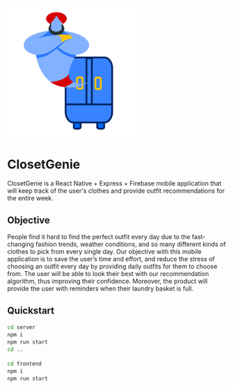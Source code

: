 <img src="https://github.com/allennguyen01/ClosetGenie/blob/main/frontend/assets/ClosetGenie_logo.png?raw=true" alt="drawing" width="300"/>
<!-- ![ClosetGenie logo](https://github.com/allennguyen01/ClosetGenie/blob/main/frontend/assets/ClosetGenie_logo.png?raw=true) -->

# ClosetGenie

ClosetGenie is a React Native + Express + Firebase mobile application that will keep track of the user's clothes and provide outfit recommendations for the entire week.

## Objective

People find it hard to find the perfect outfit every day due to the fast-changing fashion trends, weather conditions, and so many different kinds of clothes to pick from every single day. Our objective with this mobile application is to save the user’s time and effort, and reduce the stress of choosing an outfit every day by providing daily outfits for them to choose from. The user will be able to look their best with our recommendation algorithm, thus improving their confidence. Moreover, the product will provide the user with reminders when their laundry basket is full.

## Quickstart

```bash
cd server
npm i
npm run start
cd ..

cd frontend
npm i
npm run start
```
